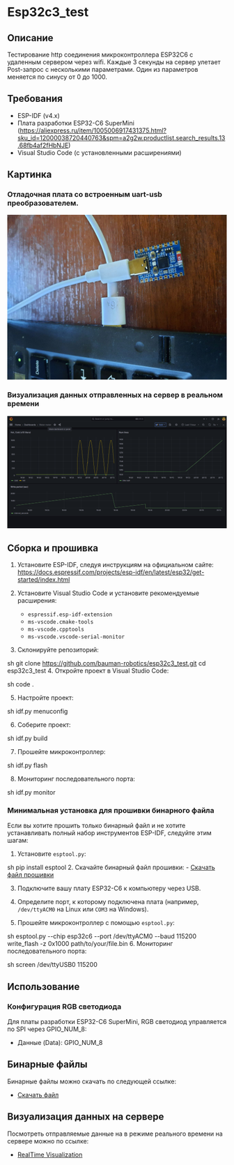 # Esp32c3_test

## Описание
Тестирование http соединения микроконтроллера ESP32C6 с удаленным сервером через wifi. 
Каждые 3 секунды на сервер улетает Post-запрос с несколькими параметрами. 
Один из параметров меняется по синусу от 0 до 1000.

## Требования
- ESP-IDF (v4.x)
- Плата разработки ESP32-C6 SuperMini (https://aliexpress.ru/item/1005006917431375.html?sku_id=12000038720440763&spm=a2g2w.productlist.search_results.13.68fb4af2fHbNJE)
- Visual Studio Code (с установленными расширениями)

## Картинка

### Отладочная плата со встроенным uart-usb преобразователем. 

![Отладочная плата](images/Pic_1.png)

### Визуализация данных отправленных на сервер в реальном времени

![Визуализация данных](images/Pic_2.png)


## Сборка и прошивка

1. Установите ESP-IDF, следуя инструкциям на официальном сайте: https://docs.espressif.com/projects/esp-idf/en/latest/esp32/get-started/index.html

2. Установите Visual Studio Code и установите рекомендуемые расширения:
    - `espressif.esp-idf-extension`
    - `ms-vscode.cmake-tools`
    - `ms-vscode.cpptools`
    - `ms-vscode.vscode-serial-monitor`

3. Склонируйте репозиторий:

sh git clone https://github.com/bauman-robotics/esp32c3_test.git cd esp32c3_test
4. Откройте проект в Visual Studio Code:

sh code .

5. Настройте проект:

sh idf.py menuconfig

6. Соберите проект:

sh idf.py build

7. Прошейте микроконтроллер:

sh idf.py flash

8. Мониторинг последовательного порта:

sh idf.py monitor

### Минимальная установка для прошивки бинарного файла

Если вы хотите прошить только бинарный файл и не хотите устанавливать полный набор инструментов ESP-IDF, следуйте этим шагам:

1. Установите `esptool.py`:

sh pip install esptool
2. Скачайте бинарный файл прошивки:
    - [Скачать файл прошивки](http://84.252.143.212:5100/download/esp32c3_http.bin)

3. Подключите вашу плату ESP32-C6 к компьютеру через USB.

4. Определите порт, к которому подключена плата (например, `/dev/ttyACM0` на Linux или `COM3` на Windows).

5. Прошейте микроконтроллер с помощью `esptool.py`:

sh esptool.py --chip esp32c6 --port /dev/ttyACM0 --baud 115200 write_flash -z 0x1000 path/to/your/file.bin
6. Мониторинг последовательного порта:

sh screen /dev/ttyUSB0 115200

## Использование

### Конфигурация RGB светодиода

Для платы разработки ESP32-C6 SuperMini, RGB светодиод управляется по SPI через GPIO_NUM_8:

- Данные (Data): GPIO_NUM_8

## Бинарные файлы

Бинарные файлы можно скачать по следующей ссылке:

- [Скачать файл](http://84.252.143.212:5100/download/esp32c3_http.bin)

## Визуализация данных на сервере 

Посмотреть отправляемые данные на в режиме реального времени на сервере можно по ссылке:

- [ RealTime Visualization](http://84.252.143.212:3000/d/cbaf65f8-3432-48d1-b84c-820fd1536128/water-meter?orgId=1&from=1726762044615&to=1726765644615&refresh=5s)

